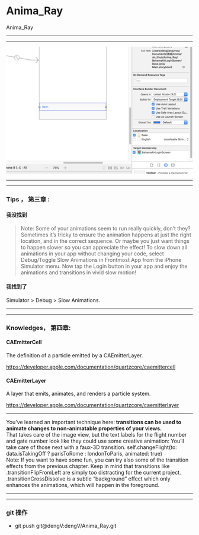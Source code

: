 # Anima_Ray
Anima_Ray




<hr>


<hr>



<img src="DescriptionImages/imageOne.png"> </img>

<hr>


<hr>


### Tips ， 第三章 :

#### 我没找到

>  Note: Some of your animations seem to run really quickly, don’t they? Sometimes it’s tricky to ensure the animation happens at just the right location, and in the correct sequence. Or maybe you just want things to happen slower so you can appreciate the effect!
> To slow down all animations in your app without changing your code, select Debug/Toggle Slow Animations in Frontmost App from the iPhone Simulator menu. Now tap the Login button in your app and enjoy the animations and transitions in vivid slow motion!



#### 我找到了

Simulator > Debug > Slow Animations.

<hr>

<hr>



###  Knowledges，  第四章:

#### CAEmitterCell


The definition of a particle emitted by a CAEmitterLayer.

https://developer.apple.com/documentation/quartzcore/caemittercell

#### CAEmitterLayer


A layer that emits, animates, and renders a particle system.

https://developer.apple.com/documentation/quartzcore/caemitterlayer



<hr>





You’ve learned an important technique here:<b> transitions can be used to animate changes to non-animatable properties of your views.</b>
<br>
That takes care of the image view, but the text labels for the flight number and gate number look like they could use some creative animation:
You’ll take care of those next with a faux-3D transition.
self.changeFlight(to: data.isTakingOff ?
parisToRome : londonToParis, animated: true)
<br>
Note: If you want to have some fun, you can try also some of the transition effects from the previous chapter. Keep in mind that transitions
like .transitionFlipFromLeft are simply too distracting for the current
project. .transitionCrossDissolve is a subtle “background” effect which only enhances the animations, which will happen in the foreground.






<hr>

<hr>


### git 操作

<ul>
<li>
git push git@dengV:dengV/Anima_Ray.git
</li>

</ul>
